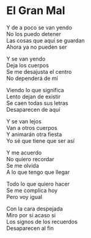 # El Gran Mal  

Y de a poco se van yendo  
No los puedo detener  
Las cosas que aquí se guardan  
Ahora ya no pueden ser  

Y se van yendo  
Deja los cuerpos  
Se me desajusta el centro  
No dependerá de mí  

Viendo lo que significa  
Lento dejan de existir  
Se caen todas sus letras  
Desaparecen de aquí  

Y se van lejos  
Van a otros cuerpos  
Y animarán otra fiesta  
Yo sé que tiene que ser así  

Y me acuerdo  
No quiero recordar  
Se me olvida  
A lo que tengo que llegar  

Todo lo que quiero hacer  
Se me complica hoy  
Pero voy igual  

Con la cara despejada  
Miro por si acaso si  
Los signos de los recuerdos  
Desaparecen al fin  
